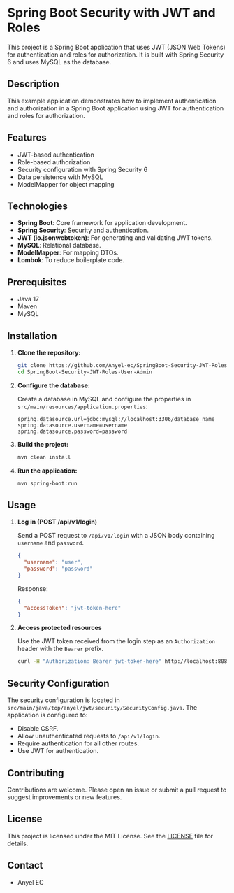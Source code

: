 # Spring Boot Security with JWT and Roles

This project is a Spring Boot application that uses JWT (JSON Web Tokens) for authentication and roles for authorization. It is built with Spring Security 6 and uses MySQL as the database.

## Description

This example application demonstrates how to implement authentication and authorization in a Spring Boot application using JWT for authentication and roles for authorization.

## Features

- JWT-based authentication
- Role-based authorization
- Security configuration with Spring Security 6
- Data persistence with MySQL
- ModelMapper for object mapping

## Technologies

- **Spring Boot**: Core framework for application development.
- **Spring Security**: Security and authentication.
- **JWT (io.jsonwebtoken)**: For generating and validating JWT tokens.
- **MySQL**: Relational database.
- **ModelMapper**: For mapping DTOs.
- **Lombok**: To reduce boilerplate code.

## Prerequisites

- Java 17
- Maven
- MySQL

## Installation

1. **Clone the repository:**

    ```bash
    git clone https://github.com/Anyel-ec/SpringBoot-Security-JWT-Roles-User-Admin
    cd SpringBoot-Security-JWT-Roles-User-Admin
    ```

2. **Configure the database:**

   Create a database in MySQL and configure the properties in `src/main/resources/application.properties`:

    ```properties
    spring.datasource.url=jdbc:mysql://localhost:3306/database_name
    spring.datasource.username=username
    spring.datasource.password=password
    ```

3. **Build the project:**

    ```bash
    mvn clean install
    ```

4. **Run the application:**

    ```bash
    mvn spring-boot:run
    ```

## Usage

1. **Log in (POST /api/v1/login)**

   Send a POST request to `/api/v1/login` with a JSON body containing `username` and `password`.

    ```json
    {
      "username": "user",
      "password": "password"
    }
    ```

   Response:

    ```json
    {
      "accessToken": "jwt-token-here"
    }
    ```

2. **Access protected resources**

   Use the JWT token received from the login step as an `Authorization` header with the `Bearer` prefix.

    ```bash
    curl -H "Authorization: Bearer jwt-token-here" http://localhost:8080/api/v1/admin
    ```

## Security Configuration

The security configuration is located in `src/main/java/top/anyel/jwt/security/SecurityConfig.java`. The application is configured to:

- Disable CSRF.
- Allow unauthenticated requests to `/api/v1/login`.
- Require authentication for all other routes.
- Use JWT for authentication.

## Contributing

Contributions are welcome. Please open an issue or submit a pull request to suggest improvements or new features.

## License

This project is licensed under the MIT License. See the [LICENSE](LICENSE) file for details.

## Contact

- Anyel EC
